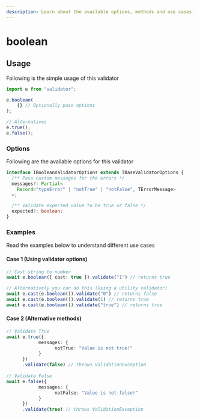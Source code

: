 ```yaml
---
description: Learn about the available options, methods and use cases.
---
```


# boolean

## Usage

Following is the simple usage of this validator

```typescript
import e from "validator";

e.boolean(
    {} // Optionally pass options
);

// Alternatives
e.true();
e.false();
```

### Options

Following are the available options for this validator

```typescript
interface IBooleanValidatorOptions extends TBaseValidatorOptions {
  /** Pass custom messages for the errors */
  messages?: Partial<
    Record<"typeError" | "notTrue" | "notFalse", TErrorMessage>
  >;

  /** Validate expected value to be true or false */
  expected?: boolean;
}
```

### Examples

Read the examples below to understand different use cases

#### Case 1 (Using validator options)

```typescript
// Cast string to number
await e.boolean({ cast: true }).validate("1") // returns true

// Alternatively you can do this (Using a utility validator)
await e.cast(e.boolean()).validate("0") // returns false
await e.cast(e.boolean()).validate(1) // returns true
await e.cast(e.boolean()).validate("true") // returns true
```

#### Case 2 (Alternative methods)

```typescript
// Validate True
await e.true({
            messages: {
                  notTrue: "Value is not true!"
            }
      })
      .validate(false) // throws ValidationException
      
// Validate False
await e.false({
            messages: {
                  notFalse: "Value is not false!"
            }
      })
      .validate(true) // throws ValidationException
```
